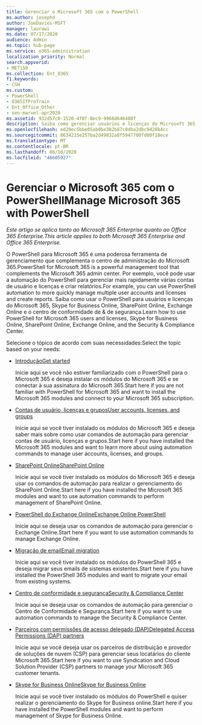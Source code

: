 ```yaml
---
title: Gerenciar o Microsoft 365 com o PowerShell
ms.author: josephd
author: JoeDavies-MSFT
manager: laurawi
ms.date: 07/17/2020
audience: Admin
ms.topic: hub-page
ms.service: o365-administration
localization_priority: Normal
search.appverid:
- MET150
ms.collection: Ent_O365
f1.keywords:
- CSH
ms.custom:
- PowerShell
- O365ITProTrain
- Ent_Office_Other
- seo-marvel-apr2020
ms.assetid: 932d57c0-1520-4f0f-8ec9-9966d646480f
description: Saiba como gerenciar usuários e licenças do Microsoft 365 e aplicativos da Microsoft 365 com o PowerShell.
ms.openlocfilehash: ed20ec5bbe05ab0be382b87c04ba2dbc9428b4cc
ms.sourcegitcommit: 8634215e257ba2d49832a8f5947700fd00f18ece
ms.translationtype: MT
ms.contentlocale: pt-BR
ms.lasthandoff: 08/10/2020
ms.locfileid: "46605927"
---
```

# <a name="manage-microsoft-365-with-powershell"></a><span data-ttu-id="31748-103">Gerenciar o Microsoft 365 com o PowerShell</span><span class="sxs-lookup"><span data-stu-id="31748-103">Manage Microsoft 365 with PowerShell</span></span>

<span data-ttu-id="31748-104">*Este artigo se aplica tanto ao Microsoft 365 Enterprise quanto ao Office 365 Enterprise.*</span><span class="sxs-lookup"><span data-stu-id="31748-104">*This article applies to both Microsoft 365 Enterprise and Office 365 Enterprise.*</span></span>

<span data-ttu-id="31748-105">O PowerShell para Microsoft 365 é uma poderosa ferramenta de gerenciamento que complementa o centro de administração do Microsoft 365.</span><span class="sxs-lookup"><span data-stu-id="31748-105">PowerShell for Microsoft 365 is a powerful management tool that complements the Microsoft 365 admin center.</span></span> <span data-ttu-id="31748-106">Por exemplo, você pode usar a automação do PowerShell para gerenciar mais rapidamente várias contas de usuário e licenças e criar relatórios.</span><span class="sxs-lookup"><span data-stu-id="31748-106">For example, you can use PowerShell automation to more quickly manage multiple user accounts and licenses and create reports.</span></span> <span data-ttu-id="31748-107">Saiba como usar o PowerShell para usuários e licenças do Microsoft 365, Skype for Business Online, SharePoint Online, Exchange Online e o centro de conformidade de & de segurança.</span><span class="sxs-lookup"><span data-stu-id="31748-107">Learn how to use PowerShell for Microsoft 365 users and licenses, Skype for Business Online, SharePoint Online, Exchange Online, and the Security & Compliance Center.</span></span>
  
<span data-ttu-id="31748-108">Selecione o tópico de acordo com suas necessidades:</span><span class="sxs-lookup"><span data-stu-id="31748-108">Select the topic based on your needs:</span></span>
  
- [<span data-ttu-id="31748-109">Introdução</span><span class="sxs-lookup"><span data-stu-id="31748-109">Get started</span></span>](getting-started-with-office-365-powershell.md)

    <span data-ttu-id="31748-110">Inicie aqui se você não estiver familiarizado com o PowerShell para o Microsoft 365 e deseja instalar os módulos do Microsoft 365 e se conectar à sua assinatura do Microsoft 365.</span><span class="sxs-lookup"><span data-stu-id="31748-110">Start here if you are not familiar with PowerShell for Microsoft 365 and want to install the Microsoft 365 modules and connect to your Microsoft 365 subscription.</span></span>

- [<span data-ttu-id="31748-111">Contas de usuário, licenças e grupos</span><span class="sxs-lookup"><span data-stu-id="31748-111">User accounts, licenses, and groups</span></span>](manage-user-accounts-and-licenses-with-office-365-powershell.md)

    <span data-ttu-id="31748-112">Inicie aqui se você tiver instalado os módulos do Microsoft 365 e deseja saber mais sobre como usar comandos de automação para gerenciar contas de usuário, licenças e grupos.</span><span class="sxs-lookup"><span data-stu-id="31748-112">Start here if you have installed the Microsoft 365 modules and want to learn more about using automation commands to manage user accounts, licenses, and groups.</span></span>

- [<span data-ttu-id="31748-113">SharePoint Online</span><span class="sxs-lookup"><span data-stu-id="31748-113">SharePoint Online</span></span>](https://docs.microsoft.com/office365/enterprise/powershell/manage-sharepoint-online-with-office-365-powershell)

    <span data-ttu-id="31748-114">Inicie aqui se você tiver instalado os módulos do Microsoft 365 e deseja usar os comandos de automação para realizar o gerenciamento do SharePoint Online.</span><span class="sxs-lookup"><span data-stu-id="31748-114">Start here if you have installed the Microsoft 365 modules and want to use automation commands to perform management of SharePoint Online.</span></span>

- [<span data-ttu-id="31748-115">PowerShell do Exchange Online</span><span class="sxs-lookup"><span data-stu-id="31748-115">Exchange Online PowerShell</span></span>](https://docs.microsoft.com/powershell/exchange/exchange-online/exchange-online-powershell)

    <span data-ttu-id="31748-116">Inicie aqui se deseja usar os comandos de automação para gerenciar o Exchange Online.</span><span class="sxs-lookup"><span data-stu-id="31748-116">Start here if you want to use automation commands to manage Exchange Online.</span></span>

- [<span data-ttu-id="31748-117">Migração de email</span><span class="sxs-lookup"><span data-stu-id="31748-117">Email migration</span></span>](use-powershell-for-email-migration-to-office-365.md)

    <span data-ttu-id="31748-118">Inicie aqui se você tiver instalado os módulos do PowerShell 365 e deseja migrar seus emails de sistemas existentes.</span><span class="sxs-lookup"><span data-stu-id="31748-118">Start here if you have installed the PowerShell 365 modules and want to migrate your email from existing systems.</span></span>

- [<span data-ttu-id="31748-119">Centro de conformidade e segurança</span><span class="sxs-lookup"><span data-stu-id="31748-119">Security & Compliance Center</span></span>](https://docs.microsoft.com/powershell/exchange/office-365-scc/office-365-scc-powershell)

    <span data-ttu-id="31748-120">Inicie aqui se deseja usar os comandos de automação para gerenciar o Centro de Conformidade e Segurança.</span><span class="sxs-lookup"><span data-stu-id="31748-120">Start here if you want to use automation commands to manage the Security & Compliance Center.</span></span>

- [<span data-ttu-id="31748-121">Parceiros com permissões de acesso delegado (DAP)</span><span class="sxs-lookup"><span data-stu-id="31748-121">Delegated Access Permissions (DAP) partners</span></span>](manage-office-365-with-windows-powershell-for-delegated-access-permissions-dap-p.md)

    <span data-ttu-id="31748-122">Inicie aqui se você deseja usar os parceiros de distribuição e provedor de soluções de nuvem (CSP) para gerenciar seus locatários do cliente Microsoft 365.</span><span class="sxs-lookup"><span data-stu-id="31748-122">Start here if you want to use Syndication and Cloud Solution Provider (CSP) partners to manage your Microsoft 365 customer tenants.</span></span>

- [<span data-ttu-id="31748-123">Skype for Business Online</span><span class="sxs-lookup"><span data-stu-id="31748-123">Skype for Business Online</span></span>](manage-skype-for-business-online-with-office-365-powershell.md)

    <span data-ttu-id="31748-124">Inicie aqui se você tiver instalado os módulos do PowerShell e quiser realizar o gerenciamento do Skype for Business online.</span><span class="sxs-lookup"><span data-stu-id="31748-124">Start here if you have installed the PowerShell modules and want to perform management of Skype for Business Online.</span></span>
